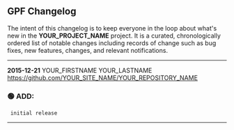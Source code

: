 ## GPF Changelog

The intent of this changelog is to keep everyone in the loop about
what's new in the **YOUR_PROJECT_NAME**  project. It is a curated,
chronologically ordered list of notable changes including records
of change such as bug fixes, new features, changes, and relevant
notifications.

---
**2015-12-21**  YOUR_FIRSTNAME  YOUR_LASTNAME  <https://github.com/YOUR_SITE_NAME/YOUR_REPOSITORY_NAME>

### :green_circle: ADD:
     initial release
---

<!--
EXAMPLE:
**YYYY-MM-DD**  FIRSTNAME LASTNAME  <https://github.com/YOUR_SITE_NAME/YOUR_REPOSITORY_NAME

### :green_circle: ADD:
       + A new function was added that does this
         great stuff
### :orange_circle: DIFF:
       + You might not like this but we changed how things work
### :red_circle: FIX:
       + did not work on several platforms, but now it works
         like it was intended to.
-->
